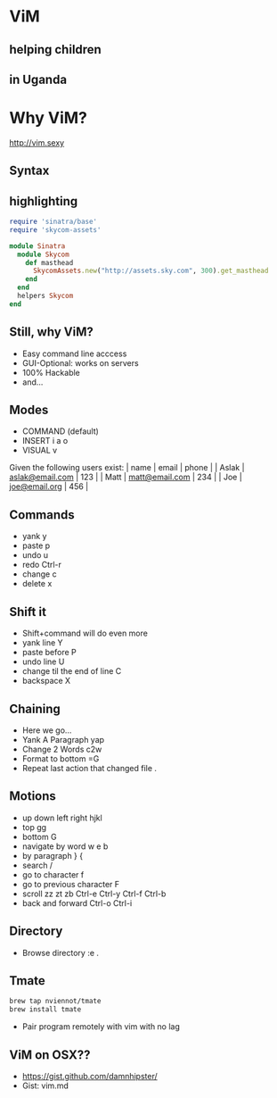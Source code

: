 # ViM

## helping children
## in Uganda


# Why ViM?

http://vim.sexy


## Syntax
## highlighting

```ruby
require 'sinatra/base'
require 'skycom-assets'

module Sinatra
  module Skycom
    def masthead
      SkycomAssets.new("http://assets.sky.com", 300).get_masthead
    end
  end
  helpers Skycom
end
```


## Still, why ViM?
- Easy command line acccess
- GUI-Optional: works on servers
- 100% Hackable
- and...


## Modes

- COMMAND (default)
- INSERT i a o
- VISUAL v



Given the following users exist:
  | name  | email           | phone |
  | Aslak | aslak@email.com | 123   |
  | Matt  | matt@email.com  | 234   |
  | Joe   | joe@email.org   | 456   |


## Commands

- yank y
- paste p
- undo u
- redo Ctrl-r
- change c
- delete x


## Shift it

- Shift+command will do even more
- yank line Y
- paste before P
- undo line U
- change til the end of line C
- backspace X


## Chaining

- Here we go...
- Yank A Paragraph yap
- Change 2 Words c2w
- Format to bottom =G
- Repeat last action that changed file .


## Motions

- up down left right hjkl
- top gg
- bottom G
- navigate by word w e b
- by paragraph } {
- search /
- go to character f
- go to previous character F
- scroll zz zt zb Ctrl-e Ctrl-y Ctrl-f Ctrl-b
- back and forward Ctrl-o Ctrl-i


## Directory

- Browse directory :e .


## Tmate

```bash
brew tap nviennot/tmate
brew install tmate
```

- Pair program remotely with vim with no lag


## ViM on OSX??

- https://gist.github.com/damnhipster/
- Gist: vim.md
